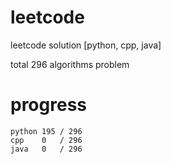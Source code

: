 # leetcode
leetcode solution [python, cpp, java]

total 296 algorithms problem
# progress	
	python 195 / 296
	cpp    0   / 296
	java   0   / 296
